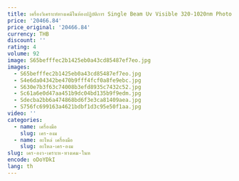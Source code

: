 ```yaml
---
title: เครื่องวิเคราะห์ทางเคมีในห้องปฏิบัติการ Single Beam Uv Visible 320-1020nm Photometer Vis Spectrophotometer
price: '20466.84'
price_original: '20466.84'
currency: THB
discount: ''
rating: 4
volume: 92
image: S65befffec2b1425eb0a43cd85487ef7eo.jpg
images:
  - S65befffec2b1425eb0a43cd85487ef7eo.jpg
  - S4e6da04342be470b9fff4fcf0a8fe9ebc.jpg
  - S630e7b3f63c74008b3efd8935c7432c52.jpg
  - Sc61a6e0d47aa451b9dc04bd135b9f9edm.jpg
  - Sdecba2bb6a474868bd6f3e3ca81409aea.jpg
  - S756fc699163a4621bdbf1d3c95e50f1aa.jpg
video: ''
categories:
  - name: เครื่องมือ
    slug: เคร-องม
  - name: อะไหล่ เครื่องมือ
    slug: อะไหล-เคร-องม
slug: เคร-องว-เคราะห-ทางเคม-ในห
encode: oDoYDkI
lang: th
---
```

  